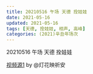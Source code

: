 ```yaml
---
title: 20210516 午场 天德 拴娃娃
date: 2021-05-16
updated: 2021-05-16
tags: [天德, 拴娃娃, 相声, 高峰] 
categories: (2021)辛丑年场次 
---
```

20210516 午场 天德 拴娃娃

[视频源1](https://weibo.com/1950216183/KfKP4sDGA ) by @灯花映祈安

